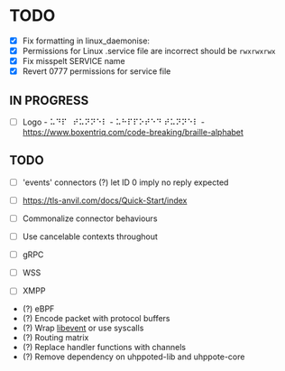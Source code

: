 # TODO

- [x] Fix formatting in linux_daemonise:
- [x] Permissions for Linux .service file are incorrect should be `rwxrwxrwx`
- [x] Fix misspelt SERVICE name
- [x] Revert 0777 permissions for service file

## IN PROGRESS

- [ ] Logo
      - ⠥⠙⠏⠀⠞⠥⠝⠝⠑⠇
      - ⠥⠓⠏⠏⠕⠞⠑⠙ ⠞⠥⠝⠝⠑⠇
      - https://www.boxentriq.com/code-breaking/braille-alphabet

## TODO

- [ ] 'events' connectors
      (?) let ID 0 imply no reply expected
- [ ] https://tls-anvil.com/docs/Quick-Start/index

- [ ] Commonalize connector behaviours
- [ ] Use cancelable contexts throughout
- [ ] gRPC
- [ ] WSS
- [ ] XMPP

- (?) eBPF
- (?) Encode packet with protocol buffers
- (?) Wrap [libevent](https://libevent.org) or use syscalls
- (?) Routing matrix
- (?) Replace handler functions with channels
- (?) Remove dependency on uhppoted-lib and uhppote-core

